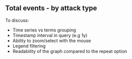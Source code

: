 
## Total events - by attack type

To discuss:

- Time series vs terms grouping
- Timestamp interval in query (e.g 1y)
- Ability to zoom/select with the mouse
- Legend filtering
- Readability of the graph compared to the repeat option

